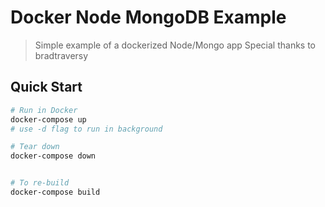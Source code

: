 # Docker Node MongoDB Example

> Simple example of a dockerized Node/Mongo app
> Special thanks to bradtraversy
## Quick Start

```bash
# Run in Docker
docker-compose up
# use -d flag to run in background

# Tear down
docker-compose down


# To re-build
docker-compose build
```
